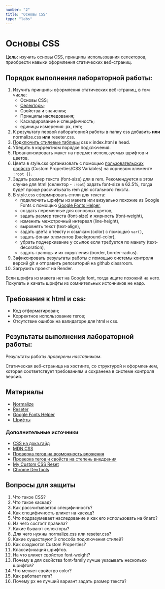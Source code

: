 ```yaml
---
number: "2"
title: "Основы CSS"
type: "labs"
---
```


# Основы CSS

**Цель:** изучить основы CSS, принципы использования селекторов, приобрести навыки оформления статических веб-страниц.

## Порядок выполнения лабораторной работы:

1. Изучить принципы оформления статических веб-страниц, в том числе:
    - Основы CSS;
    - [Селекторы](/useful/selectors/);
    - Свойства и значения;
    - Принципы наследования;
    - Каскадирование и специфичность;
    - единицы измерения: px, rem;
1. К результату первой лабораторной работы в папку css добавить **или** normalize.css **или** reseter.css.
1. [Подключить стилевые таблицы](https://doka.guide/css/adding-styles/) css к index.html в head.
1. Убедить в корректном порядке подключения.
1. Проанализировать макет на предмет используемых шрифтов и цветов.
1. Цвета в style.css организовать с помощью [пользовательских свойств](https://doka.guide/css/custom-properties/) (Custom Properties/CSS Variables) на корневом элементе `:root {}`.
1. Задать размер текста (font-size) для в rem. Рекомендуется в этом случае для html (селектор - `:root`) задать font-size в 62.5%, тогда будет проще рассчитывать rem для остального текста.
1. В style.css сформировать стили для текста:
    - подключить шрифты из макета или визуально похожие из Google Fonts c помощью [Google Fonts Helper](https://gwfh.mranftl.com/fonts),
    - создать переменные для основных цветов,
    - задать размер текста (font-size) и жирность (font-weight),
    - изменить межстрочный интервал (line-height),
    - выровнять текст (text-align),
    - задать цвета к тексту и ссылкам (color) с помощью `var()`,
    - задать фонам элементов (background-color),
    - убрать подчеркивание у ссылок если требуется по макету (text-decoration),
    - задать границы и их скругления (border, border-radius).
1. Зафиксировать результаты работы с помощью системы контроля версий git и отправить репозиторий на github classroom.
1. Загрузить проект на Render.

<div class="warning">
 Если шрифта из макета нет на Google font, тогда ищите похожий на него. Покупать и качать шрифты из сомнительных источников не надо.
</div>

## Требования к html и css:

- Код отформатирован;
- Корректное использование тегов;
- Отсутствие ошибок на валидаторе для html и css.

## Результаты выполнения лабораторной работы:

Результаты работы _проверены наставником_.

Статическая веб-страница на хостинге, со структурой и оформлением, которая соответствует требованиям и сохранена в системе контроля версий.

## Материалы

- [Normalize](https://necolas.github.io/normalize.css/)
- [Reseter](https://github.com/xkrishguptaa/gardevoir/tree/main)
- [Google Fonts Helper](https://google-webfonts-helper.herokuapp.com/fonts)
- [Шрифты](https://fonts.google.com/)

### Дополнительные источники

- [CSS на дока.гайд](https://doka.guide/css/)
- [MDN CSS](https://developer.mozilla.org/ru/docs/Web/CSS)
- [Проверка тегов на возможность вложения](https://caninclude.glitch.me/)
- [Проверка тегов и свойств на степень внедрения](https://caniuse.com/)
- [My Custom CSS Reset](https://www.joshwcomeau.com/css/custom-css-reset/)
- [Chrome DevTools](https://habr.com/ru/post/548898/)

## Вопросы для защиты

1. Что такое CSS?
1. Что такое каскад?
1. Как рассчитывается специфичность?
1. Как специфичность влияет на каскад?
1. Что подразумевает наследование и как его использовать на благо?
1. Из чего состоят правила?
1. Какие бывают селекторы?
1. Для чего нужны normalize.css или reseter.css?
1. Какие существуют 3 способа подключения стилей?
1. Как создаются Custom Properties?
1. Классификация шрифтов.
1. На что влияет свойство font-weight?
1. Почему в для свойства font-family лучше указывать несколько шрифтов?
1. Что меняет свойство color?
1. Как работает rem?
1. Почему px не лучший вариант задать размер текста?
